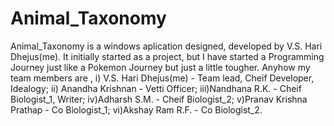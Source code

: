 # Animal_Taxonomy
Animal_Taxonomy is a windows aplication designed, developed by V.S. Hari Dhejus(me). It initially started as a project, but I have started a Programming Journey just like a Pokemon Journey but just a little tougher. 
Anyhow my team members are ,
i) V.S. Hari Dhejus(me)                  - Team lead, Cheif Developer, Idealogy;
ii) Anandha Krishnan                 - Vetti Officer;
iii)Nandhana R.K.                    - Cheif Biologist_1, Writer;
iv)Adharsh S.M.                      - Cheif Biologist_2;
v)Pranav Krishna Prathap             - Co Biologist_1;
vi)Akshay Ram R.F.                   - Co Biologist_2.
